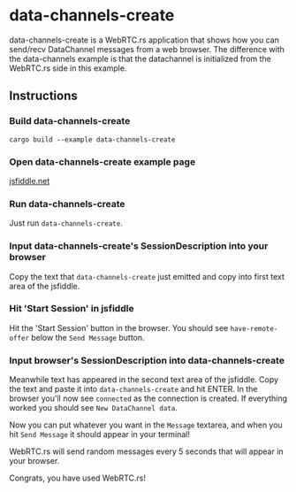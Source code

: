 # data-channels-create

data-channels-create is a WebRTC.rs application that shows how you can send/recv DataChannel messages from a web browser. The difference with the data-channels example is that the datachannel is initialized from the WebRTC.rs side in this example.

## Instructions

### Build data-channels-create

```shell
cargo build --example data-channels-create
```

### Open data-channels-create example page

[jsfiddle.net](https://jsfiddle.net/swgxrp94/20/)

### Run data-channels-create

Just run `data-channels-create`.

### Input data-channels-create's SessionDescription into your browser

Copy the text that `data-channels-create` just emitted and copy into first text area of the jsfiddle.

### Hit 'Start Session' in jsfiddle

Hit the 'Start Session' button in the browser. You should see `have-remote-offer` below the `Send Message` button.

### Input browser's SessionDescription into data-channels-create

Meanwhile text has appeared in the second text area of the jsfiddle. Copy the text and paste it into `data-channels-create` and hit ENTER.
In the browser you'll now see `connected` as the connection is created. If everything worked you should see `New DataChannel data`.

Now you can put whatever you want in the `Message` textarea, and when you hit `Send Message` it should appear in your terminal!

WebRTC.rs will send random messages every 5 seconds that will appear in your browser.

Congrats, you have used WebRTC.rs!
